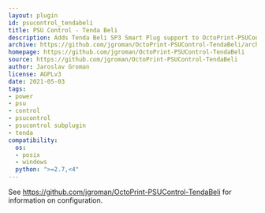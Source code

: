 ```yaml
---
layout: plugin
id: psucontrol_tendabeli
title: PSU Control - Tenda Beli
description: Adds Tenda Beli SP3 Smart Plug support to OctoPrint-PSUControl as a sub-plugin 
archive: https://github.com/jgroman/OctoPrint-PSUControl-TendaBeli/archive/master.zip
homepage: https://github.com/jgroman/OctoPrint-PSUControl-TendaBeli
source: https://github.com/jgroman/OctoPrint-PSUControl-TendaBeli
author: Jaroslav Groman
license: AGPLv3
date: 2021-05-03
tags:
- power
- psu
- control
- psucontrol
- psucontrol subplugin
- tenda
compatibility:
  os:
  - posix
  - windows
  python: ">=2.7,<4"
---
```


See <https://github.com/jgroman/OctoPrint-PSUControl-TendaBeli> for information on configuration.

